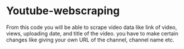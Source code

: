 # Youtube-webscraping
From this code you  will be able to scrape video data like link of video, views, uploading date, and title of the video. you have to make certain changes like giving your own URL of the channel, channel name etc.

